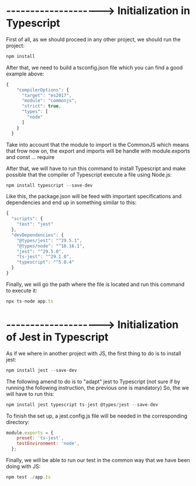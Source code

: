 # --------------------> Initialization in Typescript

First of all, as we should proceed in any other project, we should run the project:

```js
npm install
```

After that, we need to build a tsconfig.json file which you can find a good example above:

```js
{
    "compilerOptions": {
      "target": "es2017",
      "module": "commonjs",
      "strict": true,
      "types": [
        "node"
      ]
    }
  }
```


Take into account that the module to import is the CommonJS which means that frow now on, the export and imports will be handle 
with module.exports and const ... require

After that, we will have to run this command to install Typescript and make possible that the compiler of Typescript execute a
file using Node.js:

```js
npm install typescript --save-dev
```


Like this, the package.json will be feed with important specifications and dependencies and end up in something similar to this:

```js
{
  "scripts": {
    "test": "jest"
  },
  "devDependencies": {
    "@types/jest": "^29.5.1",
    "@types/node": "^18.16.1",
    "jest": "^29.5.0",
    "ts-jest": "^29.1.0",
    "typescript": "^5.0.4"
  }
}
```


Finally, we will go the path where the file is located and run this command to execute it:

```js
npx ts-node app.ts
```

# --------------------> Initialization of Jest in Typescript

As if we where in another project with JS, the first thing to do is to install jest:

```js
npm install jest --save-dev
```


The following amend to do is to "adapt" jest to Typescript 
(not sure if by running the following instruction, the previous one is mandatory)
So, the we will have to run this:

```js
npm install jest typescript ts-jest @types/jest --save-dev
```


To finish the set up, a jest.config.js file will be needed in the corresponding directory:

```js
module.exports = {
    preset: 'ts-jest',
    testEnvironment: 'node',
  };
```


Finally, we will be able to run our test in the common way that we have been doing with JS:

```js
npm test ./app.ts
```
